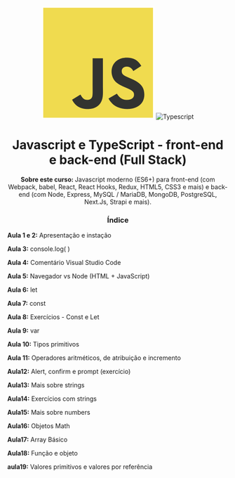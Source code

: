 
<div align="center">
 <img alt="JavaScript" src="https://raw.githubusercontent.com/devicons/devicon/master/icons/javascript/javascript-original.svg">
    <img alt="Typescript" src="https://upload.wikimedia.org/wikipedia/commons/4/4c/Typescript_logo_2020.svg">
</div>

<h1 align="center"> Javascript e TypeScript - front-end e back-end (Full Stack) </h1>

<div align="center">
    <strong> Sobre este curso: </strong> Javascript moderno (ES6+) para front-end (com Webpack, babel, React, React Hooks, Redux, HTML5, CSS3 e mais) e back-end (com Node, Express, MySQL / MariaDB, MongoDB, PostgreSQL, Next.Js, Strapi e mais). 
</div>

<h3 align="center"> Índice </h3>

**Aula 1 e 2:** Apresentação e instação

**Aula 3:** console.log( )

**Aula 4:** Comentário Visual Studio Code

**Aula 5:** Navegador vs Node (HTML + JavaScript)

**Aula 6:** let

**Aula 7:** const

**Aula 8:** Exercícios - Const e Let

**Aula 9:** var

**Aula 10:** Tipos primitivos

**Aula 11:** Operadores aritméticos, de atribuição e incremento

**Aula12:** Alert, confirm e prompt (exercício)

**Aula13:** Mais sobre strings

**Aula14:** Exercícios com strings

**Aula15:** Mais sobre numbers

**Aula16:** Objetos Math

**Aula17:** Array Básico

**Aula18:** Função e objeto

**aula19:** Valores primitivos e valores por referência
